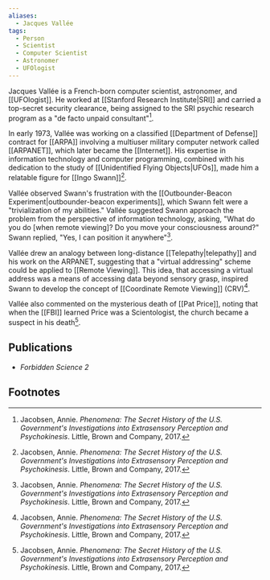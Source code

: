 ```yaml
---
aliases:
  - Jacques Vallée
tags:
  - Person
  - Scientist
  - Computer Scientist
  - Astronomer
  - UFOlogist
---
```

Jacques Vallée is a French-born computer scientist, astronomer, and [[UFOlogist]]. He worked at [[Stanford Research Institute|SRI]] and carried a top-secret security clearance, being assigned to the SRI psychic research program as a "de facto unpaid consultant"[^1].

In early 1973, Vallée was working on a classified [[Department of Defense]] contract for [[ARPA]] involving a multiuser military computer network called [[ARPANET]], which later became the [[Internet]]. His expertise in information technology and computer programming, combined with his dedication to the study of [[Unidentified Flying Objects|UFOs]], made him a relatable figure for [[Ingo Swann]][^1].

Vallée observed Swann's frustration with the [[Outbounder-Beacon Experiment|outbounder-beacon experiments]], which Swann felt were a "trivialization of my abilities." Vallée suggested Swann approach the problem from the perspective of information technology, asking, "What do you do [when remote viewing]? Do you move your consciousness around?" Swann replied, "Yes, I can position it anywhere"[^1].

Vallée drew an analogy between long-distance [[Telepathy|telepathy]] and his work on the ARPANET, suggesting that a "virtual addressing" scheme could be applied to [[Remote Viewing]]. This idea, that accessing a virtual address was a means of accessing data beyond sensory grasp, inspired Swann to develop the concept of [[Coordinate Remote Viewing]] (CRV)[^1].

Vallée also commented on the mysterious death of [[Pat Price]], noting that when the [[FBI]] learned Price was a Scientologist, the church became a suspect in his death[^1].

## Publications
*   *Forbidden Science 2*

## Footnotes
[^1]: Jacobsen, Annie. *Phenomena: The Secret History of the U.S. Government's Investigations into Extrasensory Perception and Psychokinesis*. Little, Brown and Company, 2017.